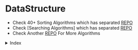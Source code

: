 # DataStructure

* Check 40+ Sorting Algorithms which has separated [REPO](https://github.com/HarshPanchal18/Sorting-Methods)
* Check [Searching Algorithms] which has separated [REPO](https://github.com/HarshPanchal18/Searching-Techniques)
* Check Another [REPO](https://github.com/HarshPanchal18/This-is-for-Fun) For More Algorithms

<details>
<summary>Index</summary>

<details>
<summary>Algorithms</summary>

[AddandSearchWord.cpp](/./Algorithms/AddandSearchWord.cpp)

[AddingArrayElements.cpp](/./Algorithms/AddingArrayElements.cpp)

[AlphabetSeq.cpp](/./Algorithms/AlphabetSeq.cpp)

[ArithmeticProgression.cpp](/./Algorithms/ArithmeticProgression.cpp)

[ArithmeticSlices.cpp](/./Algorithms/ArithmeticSlices.cpp)

[BallColoring.cpp](/./Algorithms/BallColoring.cpp)

[BitStuffing.c](/./Algorithms/BitStuffing.c)

[BitwiseAND-OfRange.cpp](/./Algorithms/BitwiseAND-OfRange.cpp)

[BombDefuse.cpp](/./Algorithms/BombDefuse.cpp)

[BotSavesPrincess.c](/./Algorithms/BotSavesPrincess.c)

[BulbSwitcher.kt](/./Algorithms/BulbSwitcher.kt)

[BusyMan.cpp](/./Algorithms/BusyMan.cpp)

[CalculateMoney.kt](/./Algorithms/CalculateMoney.kt)

[ChefAndString.cpp](/./Algorithms/ChefAndString.cpp)

[ClimbStairs.cpp](/./Algorithms/ClimbStairs.cpp)

[CoinChange2.kt](/./Algorithms/CoinChange2.kt)

[CombinedNumOfSum.c](/./Algorithms/CombinedNumOfSum.c)

[CompositeAndPrime.cpp](/./Algorithms/CompositeAndPrime.cpp)

[ConcatenatedConsecutiveBinaryNums.c](/./Algorithms/ConcatenatedConsecutiveBinaryNums.c)

[ConcatenatedConsecutiveBinaryNums.cpp](/./Algorithms/ConcatenatedConsecutiveBinaryNums.cpp)

[ContainsDuplicate.cpp](/./Algorithms/ContainsDuplicate.cpp)

[ContainsDuplicate2.cpp](/./Algorithms/ContainsDuplicate2.cpp)

[DatabaseFitting.java](/./Algorithms/DatabaseFitting.java)

[DiamondPattern.cpp](/./Algorithms/DiamondPattern.cpp)

[DoubleModularExponentiation.kt](/./Algorithms/DoubleModularExponentation.kt)

[EgyptianFractionGreedyAlgo.c](/./Algorithms/EgyptianFractionGreedyAlgo.c)

[EndOfFile.class](/./Algorithms/EndOfFile.class)

[EndOfFile.java](/./Algorithms/EndOfFile.java)

[EuclideanAlgorithm.c](/./Algorithms/EuclideanAlgorithm.c)

[ExceptionallyOdd.cpp](/./Algorithms/ExceptionallyOdd.cpp)

[ExponentSeries.class](/./Algorithms/ExponentSeries.class)

[ExponentSeries.java](/./Algorithms/ExponentSeries.java)

[FindKthSmallestBiggest.C](/./Algorithms/FindKthSmallestBiggest.C)

[FindMissing.C](/./Algorithms/FindMissing.C)

[FindThePivotInteger.kt](/./Algorithms/FindThePivotInteger.kt)

[FirstAndLastPos.c](/./Algorithms/FirstAndLastPos.c)

[FirstAndLastPos.cpp](/./Algorithms/FirstAndLastPos.cpp)

[FlatternNestedList.kt](/./Algorithms/FlatternNestedList.kt)

[GetKGrammar.c](/./Algorithms/GetKGrammar.c)

[HouseRobber.cpp](/./Algorithms/HouseRobber.cpp)

[HouseRobber2.cpp](/./Algorithms/HouseRobber2.cpp)

[IntegerBreak.cpp](/./Algorithms/IntegerBreak.cpp)

[JosephusProblem.c](/./Algorithms/JosephusProblem.c)

[JosephusProblem.cpp](/./Algorithms/JosephusProblem.cpp)

[JumpGame.cpp](/./Algorithms/JumpGame.cpp)

[JumpGame2.cpp](/./Algorithms/JumpGame2.cpp)

[JumpGame3.cpp](/./Algorithms/JumpGame3.cpp)

[KthLargestElement.kt](/./Algorithms/KthLargestElement.kt)

[LargestPerimeter.cpp](/./Algorithms/LargestPerimeter.cpp)

[LargestRectangleUnderHistogram.cpp](/./Algorithms/LargestRectangleUnderHistogram.cpp)

[MaximumWaterContainer.c](/./Algorithms/MaximumWaterContainer.c)

[MinimizeTheMaxDifference.kt](/./Algorithms/MinimizeTheMaxDifference.kt)

[MinimumInRotatedSortedArr.cpp](/./Algorithms/MinimumInRotatedSortedArr.cpp)

[MinimumOperationsToMakeTheIntegerZero.kt](/./Algorithms/MinimumOperationsToMakeTheIntegerZero.kt)

[MinimumOperationsToReduceXToZero.kt](/./Algorithms/MinimumOperationsToReduceXToZero.kt)

[MinSumOfAbsoluteDifferenceOfPairs.cpp](/./Algorithms/MinSumOfAbsoluteDifferenceOfPairs.cpp)

[MultiplyLargeNumbers.c](/./Algorithms/MultiplyLargeNumbers.c)

[NextGreaterElement.cpp](/./Algorithms/NextGreaterElement.cpp)

[NoOfPositiveSum.cpp](/./Algorithms/NoOfPositiveSum.cpp)

[NthTribonacciNumber.kt](/./Algorithms/NthTribonacciNumber.kt)

[NumberOfBits1.cpp](/./Algorithms/NumberOfBits1.cpp)

[NumberOfDiceRollWithTargetSum.kt](/./Algorithms/NumberOfDiceRollWithTargetSum.kt)

[NumberOfWays.cpp](/./Algorithms/NumberOfWays.cpp)

[Palindrome-Number.kt](/./Algorithms/Palindrome-Number.kt)

[PartitionList.kt](/./Algorithms/PartitionList.kt)

[Pascals-Triangle.kt](/./Algorithms/Pascals-Triangle.kt)

[PerfectSquares.kt](/./Algorithms/PerfectSquares.kt)

[PowerOf4.kt](/./Algorithms/PowerOf4.kt)

[ProducerConsumer.java](/./Algorithms/ProducerConsumer.java)

[PushDomioes.cpp](/./Algorithms/PushDomioes.cpp)

[RangeBitwiseAnd.kt](/./Algorithms/RangeBitwiseAnd.kt)

[ReachingHeights.cpp](/./Algorithms/ReachingHeights.cpp)

[ReverseBits.cpp](/./Algorithms/ReverseBits.cpp)

[RichestWealth.cpp](/./Algorithms/RichestWealth.cpp)

[RomanToInt.kt](/./Algorithms/RomanToInt.kt)

[ScaleProblemOnePlate.c](/./Algorithms/ScaleProblemOnePlate.c)

[SearchInRotatedSortedArr.cpp](/./Algorithms/SearchInRotatedSortedArr.cpp)

[SearchInRotatedSortedArr.kt](/./Algorithms/SearchInRotatedSortedArr.kt)

[SearchNthItemSum.cpp](/./Algorithms/SearchNthItemSum.cpp)

[SequentialDigits.kt](/./Algorithms/SequentialDigits.kt)

[SingleNumber.cpp](/./Algorithms/SingleNumber.cpp)

[SortIntsByTheNumberOf1Bits.cpp](/./Algorithms/SortIntsByTheNumberOf1Bits.cpp)

[StackTheTallestTower.c](/./Algorithms/StackTheTallestTower.c)

[StrassenAlgorithm.cpp](/./Algorithms/StrassenAlgorithm.cpp)

[StuxkKeyboard.py](/./Algorithms/StuxkKeyboard.py)

[Subsets.cpp](/./Algorithms/Subsets.cpp)

[SubsetsWithDup.cpp](/./Algorithms/SubsetsWithDup.cpp)

[SumZero.kt](/./Algorithms/SumZero.kt)

[SumZero.py](/./Algorithms/SumZero.py)

[TheBestTimeToParty.cpp](/./Algorithms/TheBestTimeToParty.cpp)

[TowerBreakers.kt](/./Algorithms/TowerBreakers.kt)

[ValidBrackets.cpp](/./Algorithms/ValidBrackets.cpp)

[ValidBrackets.kt](/./Algorithms/ValidBrackets.kt)

[ValidBrackets2.cpp](/./Algorithms/ValidBrackets2.cpp)

[ValidParanthesis.py](/./Algorithms/ValidParanthesis.py)

[ValidPerfectSquare.kt](/./Algorithms/ValidPerfectSquare.kt)

[WeakNumberInTheGame.cpp](/./Algorithms/WeakNumberInTheGame.cpp)

[YouWillAllConform.py](/./Algorithms/YouWillAllConform.py)

</details>

<details>
<summary>Array Operations</summary>
<details>

<summary>C</summary>

[2ndSmallestNo.c](/./Array Operations/C/2ndSmallestNo.c)

[ArrayRotation.c](/./Array Operations/C/ArrayRotation.c)

[BSTree.C](/./Array Operations/C/BSTree.C)

[ClosestNumber.c](/./Array Operations/C/ClosestNumber.c)

[GenerateAllPossibleComb.c](/./Array Operations/C/GenerateAllPossibleComb.c)

[ImmediateSmallerElement.c](/./Array Operations/C/ImmediateSmallerElement.c)

[IndexOfMaxElemInArr.c](/./Array Operations/C/IndexOfMaxElemInArr.c)

[Move0toTTheEnd.C](/./Array Operations/C/Move0toTTheEnd.C)

[NearestSmallestNumber.c](/./Array Operations/C/NearestSmallestNumber.c)

[PainterPartition.c](/./Array Operations/C/PainterPartition.c)

[RemoveDuplicateFromSortdeArr.c](/./Array Operations/C/RemoveDuplicateFromSortdeArr.c)

[ReplaceWithSumAtRight.c](/./Array Operations/C/ReplaceWithSumAtRight.c)

[SortedArrayToBST.c](/./Array Operations/C/SortedArrayToBST.c)

[StockSpan.c](/./Array Operations/C/StockSpan.c)

[VariadicFunction.c](/./Array Operations/C/VariadicFunction.c)

</details>

<details>
<summary>C++</summary>

[CheckIfArrayIsSortedAndRotated.cpp](/./Array Operations/C++/CheckIfArrayIsSortedAndRotated.cpp)

[EquivalentSubArray.cpp](/./Array Operations/C++/EquivalentSubArray.cpp)

[ExistOrNotInArray.cpp](/./Array Operations/C++/ExistOrNotInArray.cpp)

[HighestFrequency.cpp](/./Array Operations/C++/HighestFrequency.cpp)

[ImmediateSmallerElement.cpp](/./Array Operations/C++/ImmediateSmallerElement.cpp)

[IshanLovesChoco.cpp](/./Array Operations/C++/IshanLovesChoco.cpp)

[LeftRotationBruteForce.cpp](/./Array Operations/C++/LeftRotationBruteForce.cpp)

[MinimizeArray.cpp](/./Array Operations/C++/MinimizeArray.cpp)

[MinimumSwaps.cpp](/./Array Operations/C++/MinimumSwaps.cpp)

[MultiplyElementsByEach.cpp](/./Array Operations/C++/MultiplyElementsByEach.cpp)

[PartitionArrToKsubArr.cpp](/./Array Operations/C++/PartitionArrToKsubArr.cpp)

[ReplaceEven-Odd.cpp](/./Array Operations/C++/ReplaceEven-Odd.cpp)

[RotateArr.cpp](/./Array Operations/C++/RotateArr.cpp)

[SearchPosOfKInStr.cpp](/./Array Operations/C++/SearchPosOfKInStr.cpp)

[ShuffleArray.cpp](/./Array Operations/C++/ShuffleArray.cpp)

[ShuffleArray2.cpp](/./Array Operations/C++/ShuffleArray2.cpp)

[ShuffleNegativeNumber.cpp](/./Array Operations/C++/ShuffleNegativeNumber.cpp)

[SignOfProdSign.cpp](/./Array Operations/C++/SignOfProdSign.cpp)

[SubArrDistinctElement.cpp](/./Array Operations/C++/SubArrDistinctElement.cpp)

[SumOfOddLengthSubArray.cpp](/./Array Operations/C++/SumOfOddLengthSubArray.cpp)

</details>

<details>
<summary>Kotlin</summary>

[aVeryBigSum.kt](/./Array Operations/Kotlin/aVeryBigSum.kt)

[CombinationSum4.kt](/./Array Operations/Kotlin/CombinationSum4.kt)

[CompareTheTriplets.kt](/./Array Operations/Kotlin/CompareTheTriplets.kt)

[ContiguousArray.kt](/./Array Operations/Kotlin/ContiguousArray.kt)

[ConvertAnArrayInto2D.kt](/./Array Operations/Kotlin/ConvertAnArrayInto2D.kt)

[CountingBits.kt](/./Array Operations/Kotlin/CountingBits.kt)

[CountingSort1.kt](/./Array Operations/Kotlin/CountingSort1.kt)

[CountSubArrayWhereMaxAppearsAtleastKtimes.kt](/./Array Operations/Kotlin/CountSubArrayWhereMaxAppearsAtleastKtimes.kt)

[CountSubArrayWitkFixedBounds.kt](/./Array Operations/Kotlin/CountSubArrayWitkFixedBounds.kt)

[CountTheNoOfIncremovableSubarrays1.kt](/./Array Operations/Kotlin/CountTheNoOfIncremovableSubarrays1.kt)

[CreateArrayInGivenOrder.kt](/./Array Operations/Kotlin/CreateArrayInGivenOrder.kt)

[Equal.java](/./Array Operations/Kotlin/Equal.java)

[FindDuplicateInArray.kt](/./Array Operations/Kotlin/FindDuplicateInArray.kt)

[FindDuplicateNumber.kt](/./Array Operations/Kotlin/FindDuplicateNumber.kt)

[FindTheTownJudge.kt](/./Array Operations/Kotlin/FindTheTownJudge.kt)

[FindWordsThatCanBeFormedByString.kt](/./Array Operations/Kotlin/FindWordsThatCanBeFormedByString.kt)

[HouseRobber.kt](/./Array Operations/Kotlin/HouseRobber.kt)

[InsertInterval.kt](/./Array Operations/Kotlin/InsertInterval.kt)

[LengthOfLongestSubArrayWithAtmostKFreq.kt](/./Array Operations/Kotlin/LengthOfLongestSubArrayWithAtmostKFreq.kt)

[LonelyInteger.kt](/./Array Operations/Kotlin/LonelyInteger.kt)

[MajorityElement.kt](/./Array Operations/Kotlin/MajorityElement.kt)

[MaxMin.class](/./Array Operations/Kotlin/MaxMin.class)

[MaxMin.java](/./Array Operations/Kotlin/MaxMin.java)

[MaxProductOfTwoElements.kt](/./Array Operations/Kotlin/MaxProductOfTwoElements.kt)

[MiniMaxSum.kt](/./Array Operations/Kotlin/MiniMaxSum.kt)

[MinimumCommonValue.kt](/./Array Operations/Kotlin/MinimumCommonValue.kt)

[MinimumCost.kt](/./Array Operations/Kotlin/MinimumCost.kt)

[MinimumTimeToMakeBalloonColorful.kt](/./Array Operations/Kotlin/MinimumTimeToMakeBalloonColorful.kt)

[MinMaxPairSumInArray.kt](/./Array Operations/Kotlin/MinMaxPairSumInArray.kt)

[MissingNumber.kt](/./Array Operations/Kotlin/MissingNumber.kt)

[NextGreater.kt](/./Array Operations/Kotlin/NextGreater.kt)

[NumberOfLaserbeamInBank.kt](/./Array Operations/Kotlin/NumberOfLaserbeamInBank.kt)

[NumberOfStudentsUnableToEatLunch.kt](/./Array Operations/Kotlin/NumberOfStudentsUnableToEatLunch.kt)

[PlusMinus.kt](/./Array Operations/Kotlin/PlusMinus.kt)

[RearrangeElement.kt](/./Array Operations/Kotlin/RearrangeElement.kt)

[RedistributeCharsToMakeAllStringEqual.kt](/./Array Operations/Kotlin/RedistributeCharsToMakeAllStringEqual.kt)

[RemoveDuplicateFromSortedArray.kt](/./Array Operations/Kotlin/RemoveDuplicateFromSortedArray.kt)

[RevealsCardInIncreasingOrder.kt](/./Array Operations/Kotlin/RevealsCardInIncreasingOrder.kt)

[Search2dMatrix.kt](/./Array Operations/Kotlin/Search2dMatrix.kt)

[SeparateTheDigitsInArray.kt](/./Array Operations/Kotlin/SeparateTheDigitsInArray.kt)

[SetMismatch.kt](/./Array Operations/Kotlin/SetMismatch.kt)

[ShuffleTheArray.kt](/./Array Operations/Kotlin/ShuffleTheArray.kt)

[Staircase.kt](/./Array Operations/Kotlin/Staircase.kt)

[SubArrayProductLessThanK.kt](/./Array Operations/Kotlin/SubArrayProductLessThanK.kt)

[SubArrayWithKdiffIntegers.kt](/./Array Operations/Kotlin/SubArrayWithKdiffIntegers.kt)

[SumOnArray.kt](/./Array Operations/Kotlin/SumOnArray.kt)

[SuperDigit.kt](/./Array Operations/Kotlin/SuperDigit.kt)

[TimeNeededToBuyTickets.kt](/./Array Operations/Kotlin/TimeNeededToBuyTickets.kt)

[TrappingRainWater.kt](/./Array Operations/Kotlin/TrappingRainWater.kt)

[TwoSum.kt](/./Array Operations/Kotlin/TwoSum.kt)

[UniquePaths2.kt](/./Array Operations/Kotlin/UniquePaths2.kt)

[ValidPartition.kt](/./Array Operations/Kotlin/ValidPartition.kt)

[WaveArray.java](/./Array Operations/Kotlin/WaveArray.java)

</details>

<details>
<summary>Python</summary>

[MajorityElement.py](/./Array Operations/Python/MajorityElement.py)

</details>

</details>

<details>
<summary>Graph</summary>

[CoinChange.cpp](/./Graph/CoinChange.cpp)

[CompanyInvestment.c](/./Graph/CompanyInvestment.c)

[DFS_Triangle.cpp](/./Graph/DFS_Triangle.cpp)

[FindIfPathExistsInGraph.kt](/./Graph/FindIfPathExistsInGraph.kt)

[FloodFill.cpp](/./Graph/FloodFill.cpp)

[HamiltonionCycle.c](/./Graph/HamiltonionCycle.c)

[IslandPerimeter.kt](/./Graph/IslandPerimeter.kt)

[MaxAreaOfIsland.cpp](/./Graph/MaxAreaOfIsland.cpp)

[MinimumHeightTree.kt](/./Graph/MinimumHeightTree.kt)

[NumberOfIslands.cpp](/./Graph/NumberOfIslands.cpp)

[NumberOfIslands.kt](/./Graph/NumberOfIslands.kt)

[OpenTheLock.kt](/./Graph/OpenTheLock.kt)

[ShortestPath.c](/./Graph/ShortestPath.c)

[SurroundedRegions.cpp](/./Graph/SurroundedRegions.cpp)

[WordSearch.cpp](/./Graph/WordSearch.cpp)

[WordSearch.kt](/./Graph/WordSearch.kt)

</details>

<details>
<summary>HashMap</summary>

[CheckIfNoHasEqualDigitCountAndDigitValue.kt](/./HashMap/CheckIfNoHasEqualDigitCountAndDigitValue.kt)

[CountElementsWithMaxFreq.kt](/./HashMap/CountElementsWithMaxFreq.kt)

[DesignAuthenticationManager.kt](/./HashMap/DesignAuthenticationManager.kt)

[DesignHashMap.kt](/./HashMap/DesignHashMap.kt)

[FindPlayersWithZeroOrOneLosses.kt](/./HashMap/FindPlayersWithZeroOrOneLosses.kt)

[FirstMissingPositive.kt](/./HashMap/FirstMissingPositive.kt)

[IntegerToRoman.kt](/./HashMap/IntegerToRoman.kt)

</details>

<details>
<summary>Linked List</summary>

<details>
<summary>C-C++</summary>

[CircularLinkedList.c](/./Linked List/C-C++/CircularLinkedList.c)

[ConvertBinaryInListToInt.cpp](/./Linked List/C-C++/ConvertBinaryInListToInt.cpp)

[DeleteMiddleFromTheList.cpp](/./Linked List/C-C++/DeleteMiddleFromTheList.cpp)

[DoublyLinkedList.c](/./Linked List/C-C++/DoublyLinkedList.c)

[LinkedListCycle.cpp](/./Linked List/C-C++/LinkedListCycle.cpp)

[MErgeSortLinkedList.cpp](/./Linked List/C-C++/MErgeSortLinkedList.cpp)

[MergeSortLinkedList2.cpp](/./Linked List/C-C++/MergeSortLinkedList2.cpp)

[MiddleOfTheLinkedList.cpp](/./Linked List/C-C++/MiddleOfTheLinkedList.cpp)

[RemoveDuplicateFromSortedList.cpp](/./Linked List/C-C++/RemoveDuplicateFromSortedList.cpp)

[RemoveNthFromRight.cpp](/./Linked List/C-C++/RemoveNthFromRight.cpp)

[ReverseList.cpp](/./Linked List/C-C++/ReverseList.cpp)

[SinglyLinkedList.c](/./Linked List/C-C++/SinglyLinkedList.c)

[StackUsingLinkedList.c](/./Linked List/C-C++/StackUsingLinkedList.c)
</details>

<details>
<summary>Kotlin-Java</summary>

[LinkedList.java](/./Linked List/LinkedList.java)

[LinkedList2.java](/./Linked List/LinkedList2.java)

[MergeTwoSortedList.kt](/./Linked List/MergeTwoSortedList.kt)

[PalindromeLinkedList.kt](/./Linked List/PalindromeLinkedList.kt)

[ReorderList.kt](/./Linked List/Kotlin-Java/ReorderList.kt)

</details>
</details>

<details>
<summary>Matrix</summary>

[ClockwiseSpiral.C](/./Matrix/ClockwiseSpiral.C)

[DiagonalDifference.c](/./Matrix/DiagonalDifference.c)

[DiagonalSum.kt](/./Matrix/DiagonalSum.kt)

[FindAllGroupsOfFarmland.kt](/./Matrix/FindAllGroupsOfFarmland.kt)

[FindRectInMatrix.CPP](/./Matrix/FindRectInMatrix.CPP)

[FindStringInMatrix.c](/./Matrix/FindStringInMatrix.c)

[ImageSmoother.kt](/./Matrix/ImageSmoother.kt)

[MagicSquare.c](/./Matrix/MagicSquare.c)

[MatrixRotation.cpp](/./Matrix/MatrixRotation.cpp)

[MatrixSum.C](/./Matrix/MatrixSum.C)

[MaximalRectangle.kt](/./Matrix/MaximalRectangle.kt)

[MinimumFallingPAthSum2.kt](/./Matrix/MinimumFallingPathSum2.kt)

[MultiplyMatrix.class](/./Matrix/MultiplyMatrix.class)

[MultiplyMatrix.java](/./Matrix/MultiplyMatrix.java)

[NulifyMatrix.cpp](/./Matrix/NulifyMatrix.cpp)

[OnesMinusZeros.kt](/./Matrix/OnesMinusZeros.kt)

[OutOfBoundryPaths.kt](/./Matrix/OutOfBoundryPaths.kt)

[RectangleArea2.kt](/./Matrix/RectangleArea2.kt)

[SameMatrix.c](/./Matrix/SameMatrix.c)

[Search2DMatrix.cpp](/./Matrix/Search2DMatrix.cpp)

[ShortestPathInBinaryMatrix.cpp](/./Matrix/ShortestPathInBinaryMatrix.cpp)

[SumOfAllMatrices.cpp](/./Matrix/SumOfAllMatrices.cpp)

[SumOfSubMatrices.cpp](/./Matrix/SumOfSubMatrices.cpp)

[TransposeMatrix.kt](/./Matrix/TransposeMatrix.kt)

</details>

<details>
<summary>Memory Management And Pointers</summary>

[ArithmaticPointer.CPP](/./Memory Management And Pointers/ArithmaticPointer.CPP)

[MemSetFunc.c](/./Memory Management And Pointers/MemSetFunc.c)

[MemSetFunc2.c](/./Memory Management And Pointers/MemSetFunc2.c)

[PtrManipulation.CPP](/./Memory Management And Pointers/PtrManipulation.CPP)

[ReAlloc() Function.C](/./Memory Management And Pointers/ReAlloc() Function.C)

[StringToPointer.CPP](/./Memory Management And Pointers/StringToPointer.CPP)

</details>

<details>
<summary>OneLine</summary>

[OneLineAnagram.cpp](/./OneLine/OneLineAnagram.cpp)

[OneLineCeaser.c](/./OneLine/OneLineCeaser.c)

[OneLineLongest.sh](/./OneLine/OneLineLongest.sh)

[OneLineRemoveDuplicates.c](/./OneLine/OneLineRemoveDuplicates.c)

[OneLineRemoveDuplicates.cpp](/./OneLine/OneLineRemoveDuplicates.cpp)

[OneLineRemoveDuplicates2.cpp](/./OneLine/OneLineRemoveDuplicates2.cpp)

[oneLineRemoveDuplicates3.cpp](/./OneLine/oneLineRemoveDuplicates3.cpp)

[OneLineSelectionSort.cpp](/./OneLine/OneLineSelectionSort.cpp)

[OneLineSwap.c](/./OneLine/OneLineSwap.c)

[OneLineSwap2.c](/./OneLine/OneLineSwap2.c)

</details>

<details>
<summary>OOPs</summary>

[AbstractClass.java](/./OOPs/AbstractClass.java)

[Inheritance.cpp](/./OOPs/Inheritance.cpp)

[InnerClass.java](/./OOPs/InnerClass.java)

[SuperMethod.java](/./OOPs/SuperMethod.java)

</details>

<details>
<summary>OS</summary>

[Bankers.c](/./OS/Bankers.c)

[FileOperation.c](/./OS/FileOperation.c)

[FilePermissons.c](/./OS/FilePermissons.c)

[First-Come-First-Serve.c](/./OS/First-Come-First-Serve.c)

[OneLevelDir.c](/./OS/OneLevelDir.c)

[Paging.c](/./OS/Paging.c)

[PremptivePriorityScheduling.c](/./OS/PremptivePriorityScheduling.c)

[PriorityScheduling.c](/./OS/PriorityScheduling.c)

[ProducerConsumerProblem.c](/./OS/ProducerConsumerProblem.c)

[RoundRobin.c](/./OS/RoundRobin.c)

[Segmentation.c](/./OS/Segmentation.c)

[Shortest-Job-First.c](/./OS/Shortest-Job-First.c)

[ShortestJobFirst.c](/./OS/ShortestJobFirst.c)

[TwoLevelDir.c](/./OS/TwoLevelDir.c)

</details>

<details>
<summary>Queue</summary>

[CircularQueue.c](/./Queue/CircularQueue.c)

[DesignCircularQueue.cpp](/./Queue/DesignCircularQueue.cpp)

[DynamicQueue.cpp](/./Queue/DynamicQueue.cpp)

[QueueUsingStack.cpp](/./Queue/QueueUsingStack.cpp)

[QueueUsingStack.kt](/./Queue/QueueUsingStack.kt)

</details>

<details>
<summary>Recursion-and-BackTracking</summary>

[README.md](/./Recursion-and-BackTracking/README.md)

</details>

<details>
<summary>Searching</summary>

[README.md](/./Searching/README.md)

</details>

<details>
<summary>InterviewQuestions</summary>

[Android.md](/./ShortNotes/InterviewQuestions/Android.md)

[Communication.md](/./ShortNotes/InterviewQuestions/Communication.md)

[RoomDatabase.md](/./ShortNotes/InterviewQuestions/RoomDatabase.md)

</details>

<details>
<summary>Snippets</summary>

[KotlinSnips.ipynb](/./ShortNotes/Snippets/KotlinSnips.ipynb)

</details>

<details>
<summary>Theories</summary>

[JetpackCompose.md](/./ShortNotes/Theories/JetpackCompose.md)

</details>

<details>
<summary>Sorting</summary>

[README.md](/./Sorting/README.md)

</details>

<details>
<summary>SQL</summary>

[ActorsAndDirsWhoCooperatedAtLeastThreeTimes.md](/./SQL/ActorsAndDirsWhoCooperatedAtLeastThreeTimes.md)

[ArticleViews.md](/./SQL/ArticleViews.md)

[BankAccountSummary2.md](/./SQL/BankAccountSummary2.md)

[BigCountries.md](/./SQL/BigCountries.md)

[CalculateSpecialBonus.md](/./SQL/CalculateSpecialBonus.md)

[CapitalGainLoss.md](/./SQL/CapitalGainLoss.md)

[CombineTwoTables.md](/./SQL/CombineTwoTables.md)

[CustomerPlacingTheLargestNoOfOrders.md](/./SQL/CustomerPlacingTheLargestNoOfOrders.md)

[CustomersWhoNeverOrder.md](/./SQL/CustomersWhoNeverOrder.md)

[CustomerWhoDidNotMakeTzxn.md](/./SQL/CustomerWhoDidNotMakeTzxn.md)

[DailyLeadsAndPartners.md](/./SQL/DailyLeadsAndPartners.md)

[DeleteDuplicateEmails.md](/./SQL/DeleteDuplicateEmails.md)

[DuplicateEmails.md](/./SQL/DuplicateEmails.md)

[EmpsWithMissingInformation.md](/./SQL/EmpsWithMissingInformation.md)

[FindCustomerRefree.md](/./SQL/FindCustomerRefree.md)

[FindFollowersCount.md](/./SQL/FindFollowersCount.md)

[FindTotalTimeSpentByEachEmp.md](/./SQL/FindTotalTimeSpentByEachEmp.md)

[FixNamesInTable.md](/./SQL/FixNamesInTable.md)

[GamePlayAnalysis1.md](/./SQL/GamePlayAnalysis1.md)

[GroupSoldTheProductByTheDate.md](/./SQL/GroupSoldTheProductByTheDate.md)

[MarketAnalysis1.md](/./SQL/MarketAnalysis1.md)

[PatientsWithCondition.md](/./SQL/PatientsWithCondition.md)

[RearrangeProductTable.md](/./SQL/RearrangeProductTable.md)

[RecycleableAndLowFatProducts.md](/./SQL/RecycleableAndLowFatProducts.md)

[RisingTemperature.md](/./SQL/RisingTemperature.md)

[SalesAnalysis3.md](/./SQL/SalesAnalysis3.md)

[SalesPerson.md](/./SQL/SalesPerson.md)

[SecondHighestSalary.md](/./SQL/SecondHighestSalary.md)

[SwapSalary.md](/./SQL/SwapSalary.md)

[TheLatestLoginIn2020.md](/./SQL/TheLatestLoginIn2020.md)

[TopTravellers.md](/./SQL/TopTravellers.md)

[TreeNode.md](/./SQL/TreeNode.md)

[UserActivityForThePast30Days.md](/./SQL/UserActivityForThePast30Days.md)

</details>

<details>
<summary>Stack</summary>

[DailyTemperature.kt](/./Stack/DailyTemperature.kt)

[DeleteMiddleInStack.cpp](/./Stack/DeleteMiddleInStack.cpp)

[InfixToPostfix.java](/./Stack/InfixToPostfix.java)

[MaxNestingDepthOfParentheses.kt](/./Stack/MaxNestingDepthOfParentheses.kt)

[ReversePolishNotation.kt](/./Stack/ReversePolishNotation.kt)

[SortStack.cpp](/./Stack/SortStack.cpp)

[StackOperation.c](/./Stack/StackOperation.c)

[StackOperation1.c](/./Stack/StackOperation1.c)

[StackUsingQueue.kt](/./Stack/StackUsingQueue.kt)

[StockSpan2.c](/./Stack/StockSpan2.c)

</details>

<details>
<summary>String Operation</summary>

<details>
<summary>C</summary>

[AlternatingCharacters.c](/./String Operations/C/AlternatingCharacters.c)

[rawExtension.c](/./String Operations/C/rawExtension.c)

[rawName.c](/./String Operations/C/rawName.c)

[RemoveAdjacentStr.c](/./String Operations/C/RemoveAdjacentStr.c)

[repeatLine.c](/./String Operations/C/repeatLine.c)

[repeatNull.c](/./String Operations/C/repeatNull.c)

[repeatStr.c](/./String Operations/C/repeatStr.c)

[SizeOfArr.c](/./String Operations/C/SizeOfArr.c)

[StringCompression.C](/./String Operations/C/StringCompression.C)

[StringOperation.c](/./String Operations/C/StringOperation.c)

[Vaidate_IP.c](/./String Operations/C/Vaidate_IP.c)

</details>

<details>
<summary>C++</summary>

[AhoCorasickAlgo.cpp](/./String Operations/C++/AhoCorasickAlgo.cpp)

[CheckStringRotation.cpp](/./String Operations/C++/CheckStringRotation.cpp)

[DecryptStringToInteger.cpp](/./String Operations/C++/DecryptStringToInteger.cpp)

[GetSubStrIndex.cpp](/./String Operations/C++/GetSubStrIndex.cpp)

[IndiaMap.cpp](/./String Operations/C++/IndiaMap.cpp)

[LargestNumberWithSum.cpp](/./String Operations/C++/LargestNumberWithSum.cpp)

[LengthOfLastWord.cpp](/./String Operations/C++/LengthOfLastWord.cpp)

[LongestPalindromeSubstr.cpp](/./String Operations/C++/LongestPalindromeSubstr.cpp)

[LongestSubStr.cpp](/./String Operations/C++/LongestSubStr.cpp)

[MergeStringAlternately.cpp](/./String Operations/C++/MergeStringAlternately.cpp)

[Pangram.cpp](/./String Operations/C++/Pangram.cpp)

[PermutationWithCaseChanging.cpp](/./String Operations/C++/PermutationWithCaseChanging.cpp)

[PermutationWithSpace.cpp](/./String Operations/C++/PermutationWithSpace.cpp)

[RemoveAdjacent.cpp](/./String Operations/C++/RemoveAdjacent.cpp)

[RemoveDuplicate.cpp](/./String Operations/C++/RemoveDuplicate.cpp)

[ReverseWordOrders.cpp](/./String Operations/C++/ReverseWordOrders.cpp)

[SpecialKeyboard.cpp](/./String Operations/C++/SpecialKeyboard.cpp)

[StringAddition.cpp](/./String Operations/C++/StringAddition.cpp)

[StringCompression.cpp](/./String Operations/C++/StringCompression.cpp)

[StringFactorial.cpp](/./String Operations/C++/StringFactorial.cpp)

[StringLapindrome.CPP](/./String Operations/C++/StringLapindrome.CPP)

[StringPermutation.cpp](/./String Operations/C++/StringPermutation.cpp)

[StringPermutation2.cpp](/./String Operations/C++/StringPermutation2.cpp)

[StringReverse.cpp](/./String Operations/C++/StringReverse.cpp)

[StringShift.cpp](/./String Operations/C++/StringShift.cpp)
[StringSubstraction.cpp](/./String Operations/C++/StringSubstraction.cpp)

[StringWindow.cpp](/./String Operations/C++/StringWindow.cpp)

[StuckKeyboard.cpp](/./String Operations/C++/StuckKeyboard.cpp)

[TransformString.cpp](/./String Operations/C++/TransformString.cpp)

[TwoCharacters.cpp](/./String Operations/C++/TwoCharacters.cpp)

[URLify.cpp](/./String Operations/C++/URLify.cpp)

[Vaidate_IP.cpp](/./String Operations/C++/Vaidate_IP.cpp)

[WordBreak.cpp](/./String Operations/C++/WordBreak.cpp)

[WordBreak2.cpp](/./String Operations/C++/WordBreak2.cpp)

[Z_SearchAlgorithm.cpp](/./String Operations/C++/Z_SearchAlgorithm.cpp)

</details>

<details>
<summary>Kotlin</summary>

[CompareVersionNumber.java](/./String Operations/Kotlin/CompareVersionNumber.java)

[CompareVersionNumber.kt](/./String Operations/Kotlin/CompareVersionNumber.kt)

[CountTheVowelStringsInRange.kt](/./String Operations/Kotlin/CountTheVowelStringsInRange.kt)

[CustomSortString.kt](/./String Operations/Kotlin/CustomSortString.kt)

[DecodedAtIndex.kt](/./String Operations/Kotlin/DecodedAtIndex.kt)

[DecodeWays.kt](/./String Operations/Kotlin/DecodeWays.kt)

[DestinationCity.kt](/./String Operations/Kotlin/DestinationCity.kt)

[Disemvowel.kt](/./String Operations/Kotlin/Disemvowel.kt)

[FindTheDifference.kt](/./String Operations/Kotlin/FindTheDifference.kt)

[FirstOccurrenceIndex.kt](/./String Operations/Kotlin/FirstOccurrenceIndex.kt)

[GroupAnagrams.kt](/./String Operations/Kotlin/GroupAnagrams.kt)

[IsomorphicStrings.kt](/./String Operations/Kotlin/IsomorphicStrings.kt)

[IsSubSequence.kt](/./String Operations/Kotlin/IsSubSequence.kt)

[LatestTimeByHiddenDigits.kt](/./String Operations/Kotlin/LatestTimeByHiddenDigits.kt)

[LengthOfLastWord.kt](/./String Operations/Kotlin/LengthOfLastWord.kt)

[LongestIdealSubsequence.kt](/./String Operations/Kotlin/LongestIdealSubsequence.kt)

[LongestPalindromeLength.class](/./String Operations/Kotlin/LongestPalindromeLength.class)

[LongestPalindromeLength.java](/./String Operations/Kotlin/LongestPalindromeLength.java)

[LongestPalindromeLength.kt](/./String Operations/Kotlin/LongestPalindromeLength.kt)

[LongestSubstringWoRepeatingCharacters.kt](/./String Operations/Kotlin/LongestSubstringWoRepeatingCharacters.kt)

[LongPressedName.kt](/./String Operations/Kotlin/LongPressedName.kt)

[MakeTheStringGreat.kt](/./String Operations/Kotlin/MakeTheStringGreat.kt)

[MinChangesToMakeAlternatingBinaryString.kt](/./String Operations/Kotlin/MinChangesToMakeAlternatingBinaryString.kt)

[MinimumRemoveToMakeValidParntheses.kt](/./String Operations/Kotlin/MinimumRemoveToMakeValidParntheses.kt)

[PathCrossing.java](/./String Operations/Kotlin/PathCrossing.java)

[PathCrossing.kt](/./String Operations/Kotlin/PathCrossing.kt)

[PrinterErrors.kt](/./String Operations/Kotlin/PrinterErrors.kt)

[RemoveKdigits.kt](/./String Operations/Kotlin/RemoveKdigits.kt)

[RepeatedDNAsequences.kt](/./String Operations/Kotlin/RepeatedDNAsequences.kt)

[RestoreIpAddresses.kt](/./String Operations/Kotlin/RestoreIpAddresses.kt)

[ReverseWordsInString.kt](/./String Operations/Kotlin/ReverseWordsInString.kt)

[ReverseWordsInString3.kt](/./String Operations/Kotlin/ReverseWordsInString3.kt)

[SmallestStringStartingFromLeaf.kt](/./String Operations/Kotlin/SmallestStringStartingFromLeaf.kt)

[TimeConversion.kt](/./String Operations/Kotlin/TimeConversion.kt)

[ValidParenthesesString.kt](/./String Operations/Kotlin/ValidParenthesesString.kt)

</details>

<details>
<summary>Python</summary>
[Titlecase.py](/./String Operations/Python/Titlecase.py)
</details>

</details>

<details>
<summary>Tree</summary>

[AddOneRowToTree.c](/./Tree/AddOneRowToTree.c)

[AddOneRowToTree.cpp](/./Tree/AddOneRowToTree.cpp)

[AddOneRowToTree.kt](/./Tree/AddOneRowToTree.kt)

[BinarySearchTree.c](/./Tree/BinarySearchTree.c)

[BinaryTree.c](/./Tree/BinaryTree.c)

[BinaryTree.cpp](/./Tree/BinaryTree.cpp)

[FindingProfession.cpp](/./Tree/FindingProfession.cpp)

[LeafSimilarTree.kt](/./Tree/LeafSimilarTree.kt)

[MaximumPathSum.cpp](/./Tree/MaximumPathSum.cpp)

[N-AryTreePreOrder.cpp](/./Tree/N-AryTreePreOrder.cpp)

[NextRightNode.cpp](/./Tree/NextRightNode.cpp)

[PathSum2.cpp](/./Tree/PathSum2.cpp)

[PopulatingNextRightNode.c](/./Tree/PopulatingNextRightNode.c)

[PopulatingNextRightNode.cpp](/./Tree/PopulatingNextRightNode.cpp)

[PreOrder.cpp](/./Tree/PreOrder.cpp)

[RangeSumBST.kt](/./Tree/RangeSumBST.kt)

[StringSearchUsingTheTree.cpp](/./Tree/StringSearchUsingTheTree.cpp)

[SubTreeOfAnotherTree.cpp](/./Tree/SubTreeOfAnotherTree.cpp)

[SumOfLeftLeaves.kt](/./Tree/SumOfLeftLeaves.kt)

[SumOfRootToLeafNode.kt](/./Tree/SumOfRootToLeafNode.kt)

[SumOfSmallestElement.cpp](/./Tree/SumOfSmallestElement.cpp)

[UnivalTree.cpp](/./Tree/UnivalTree.cpp)

</details>

<details>
<summary>Uncategorized</summary>

[ExceptionHandle.cpp](/./Uncategorized/ExceptionHandle.cpp)

[ExceptionHandling.java](/./Uncategorized/ExceptionHandling.java)

[ExtendedThread.java](/./Uncategorized/ExtendedThread.java)

[MSU-assignment.txt](/./Uncategorized/MSU-assignment.txt)

[SwingUI.java](/./Uncategorized/SwingUI.java)

[Threading.java](/./Uncategorized/Threading.java)

</details>

<details>
<summary>Vector</summary>

[Algorithm.cpp](/./Vector/Algorithm.cpp)

[BinaryWatch.cpp](/./Vector/BinaryWatch.cpp)

[Vector.cpp](/./Vector/Vector.cpp)

[VectorDequeue.cpp](/./Vector/VectorDequeue.cpp)

[VectorList.cpp](/./Vector/VectorList.cpp)

[VectorMap.cpp](/./Vector/VectorMap.cpp)

[VectorMap2.cpp](/./Vector/VectorMap2.cpp)

[VectorPriorityQueue.cpp](/./Vector/VectorPriorityQueue.cpp)

[VectorSet.cpp](/./Vector/VectorSet.cpp)

[VectorStack.cpp](/./Vector/VectorStack.cpp)

[VectorUnorderedMap.cpp](/./Vector/VectorUnorderedMap.cpp)

</details>
</details>
